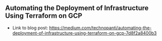 ## Automating the Deployment of Infrastructure Using Terraform on GCP

* Link to blog post: https://medium.com/technopanti/automating-the-deployment-of-infrastructure-using-terraform-on-gcp-7d8f2a8400b3
